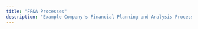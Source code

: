 ```yaml
---
title: "FP&A Processes"
description: "Example Company's Financial Planning and Analysis Processes"
---
```


